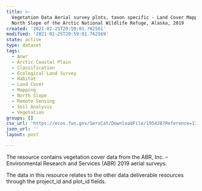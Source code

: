 ```yaml
---
title: >-
  Vegetation Data Aerial survey plots, taxon specific - Land Cover Mapping,
  North Slope of the Arctic National Wildlife Refuge, Alaska, 2019
created: '2021-02-25T20:59:01.762561'
modified: '2021-02-25T20:59:01.762569'
state: active
type: dataset
tags:
  - Anwr
  - Arctic Coastal Plain
  - Classification
  - Ecological Land Survey
  - Habitat
  - Land Cover
  - Mapping
  - North Slope
  - Remote Sensing
  - Soil Analysis
  - Vegetation
groups: []
csv_url: 'https://ecos.fws.gov/ServCat/DownloadFile/195428?Reference=130599'
json_url: ''
layout: post

---
```

The resource contains vegetation cover data from the ABR, Inc. – Environmental Research and Services (ABR) 2019 aerial surveys.

The data in this resource relates to the other data deliverable resources through the project_id and plot_id fields.
